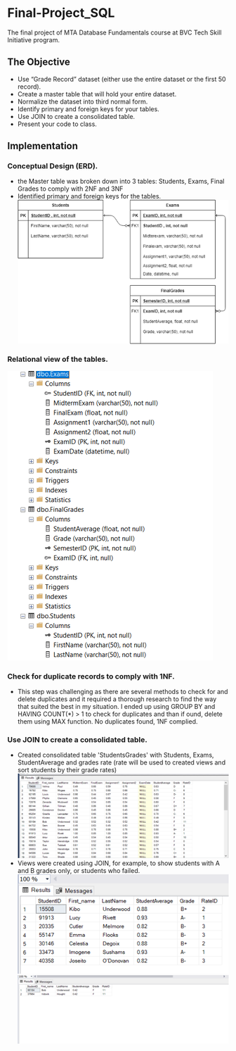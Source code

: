 # Final-Project_SQL
The final project of MTA Database Fundamentals course at BVC Tech Skill Initiative program. 
## The Objective
*	Use “Grade Record” dataset (either use the entire dataset or the first 50 record).
*	Create a master table that will hold your entire dataset.
*	Normalize the dataset into third normal form.
*	Identify primary and foreign keys for your tables.
*	Use JOIN to create a consolidated table.
*	Present your code to class.
## Implementation
### Conceptual Design (ERD). 
* the Master table was broken down into 3 tables: Students, Exams, Final Grades to comply with 2NF and 3NF
* Identified primary and foreign keys for the tables.
![](img/ERD.png)

### Relational view of the tables. 
![](img/relational.png)

### Check for duplicate records to comply with 1NF. 
* This step was challenging as there are several methods to check for and delete duplicates and it required a thorough research to find the way that suited the best in my situation. I ended up using GROUP BY and HAVING COUNT(*) > 1 to check for duplicates and than if ound, delete them using MAX function. No duplicates found, 1NF complied.
### Use JOIN to create a consolidated table.
* Created consolidated table 'StudentsGrades' with Students, Exams, StudentAverage and grades rate (rate will be used to created views and sort students by their grade rates)
![](img/consolTable.png)
* Views were created using JOIN, for example, to show students with A and B grades only, or students who failed.
![](img/studentAB.png)
![](img/studentF.png)

